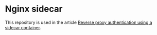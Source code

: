 # Nginx sidecar

This repository is used in the article [Reverse proxy authentication using a sidecar container](http://docs.csc.fi/cloud/rahti/tutorials/sidecar_proxy_authentication/#end-result).
